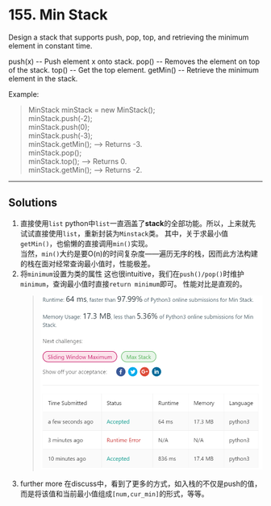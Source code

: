 # 155. Min Stack

Design a stack that supports push, pop, top, and retrieving the minimum element in constant time.

push(x) -- Push element x onto stack.
pop() -- Removes the element on top of the stack.
top() -- Get the top element.
getMin() -- Retrieve the minimum element in the stack.
 

Example:

> MinStack minStack = new MinStack();  
minStack.push(-2);  
minStack.push(0);  
minStack.push(-3);  
minStack.getMin();   --> Returns -3.  
minStack.pop();  
minStack.top();      --> Returns 0.  
minStack.getMin();   --> Returns -2.

---
## Solutions
1. 直接使用`list`
python中`list`一直涵盖了**stack**的全部功能。所以，上来就先试试直接使用`list`，重新封装为`Minstack`类。
其中，关于求最小值`getMin()`，也偷懒的直接调用`min()`实现。  
当然，`min()`大约是要O(n)的时间复杂度——遍历无序的栈，因而此方法构建的栈在面对经常查询最小值时，性能极差。
2. 将`minimum`设置为类的属性
这也很intuitive，我们在`push()/pop()`时维护`minimum`，查询最小值时直接`return minimum`即可。
性能对比是直观的。
    > ![ranking result](155MinStack.png)
3. further more
在discuss中，看到了更多的方式，如入栈的不仅是push的值，而是将该值和当前最小值组成`[num,cur_min]`的形式，等等。